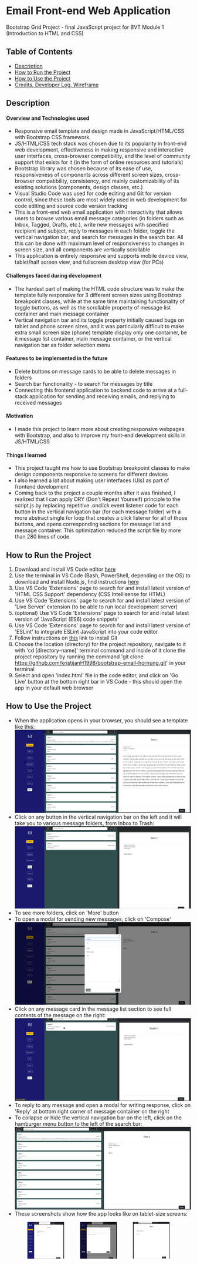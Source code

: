 # Email Front-end Web Application
Bootstrap Grid Project - final JavaScript project for BVT Module 1 (Introduction to HTML and CSS)

## Table of Contents
- [Description](#description)
- [How to Run the Project](#how-to-run-the-project)
- [How to Use the Project](#how-to-use-the-project)
- [Credits, Developer Log, Wireframe](#credits-developer-log-wireframe)

## Description
#### Overview and Technologies used
* Responsive email template and design made in JavaScript/HTML/CSS with Bootstrap CSS framework. 
* JS/HTML/CSS tech stack was chosen due to its popularity in front-end web development, effectiveness in making responsive and interactive user interfaces, cross-browser compatibility, and the level of community support that exists for it (in the form of online resources and tutorials)
* Bootstrap library was chosen because of its ease of use, responsiveness of components across different screen sizes, cross-browser compatibility, consistency, and mainly customizability of its existing solutions (components, design classes, etc.) 
* Visual Studio Code was used for code editing and Git for version control, since these tools are most widely used in web development for code editing and source code version tracking
* This is a front-end web email application with interactivity that allows users to browse various email message categories (in folders such as Inbox, Tagged, Drafts, etc.), write new messages with specified recipient and subject, reply to messages in each folder, toggle the vertical navigation bar, and search for messages in the search bar. All this can be done with maximum level of responsiveness to changes in screen size, and all components are vertically scrollable
* This application is entirely responsive and supports mobile device view, tablet/half screen view, and fullscreen desktop view (for PCs) 

#### Challenges faced during development
* The hardest part of making the HTML code structure was to make the template fully responsive for 3 different screen sizes using Bootstrap breakpoint classes, while at the same time maintaining functionality of toggle buttons, as well as the scrollable property of message list container and main message container
* Vertical navigation bar and its toggle property initially caused bugs on tablet and phone screen sizes, and it was particularly difficult to make extra small screen size (phone) template display only one container, be it message list container, main message container, or the vertical navigation bar as folder selection menu

#### Features to be implemented in the future
* Delete buttons on message cards to be able to delete messages in folders
* Search bar functionality - to search for messages by title
* Connecting this frontend application to backend code to arrive at a full-stack application for sending and receiving emails, and replying to received messages

#### Motivation
* I made this project to learn more about creating responsive webpages with Bootstrap, and also to improve my front-end development skills in JS/HTML/CSS

#### Things I learned
* This project taught me how to use Bootstrap breakpoint classes to make design components responsive to screens for different devices
* I also learned a lot about making user interfaces (UIs) as part of frontend development
* Coming back to the project a couple months after it was finished, I realized that I can apply DRY (Don't Repeat Yourself) principle to the script.js by replacing repetitive .onclick event listener code for each button in the vertical navigation bar (for each message folder) with a more abstract single for loop that creates a click listener for all of those buttons, and opens corresponding sections for message list and message container. This optimization reduced the script file by more than 280 lines of code.

## How to Run the Project 
1. Download and install VS Code editor [here](https://code.visualstudio.com/download)
2. Use the terminal in VS Code (Bash, PowerShell, depending on the OS) to download and install Node.js, find instructions [here](https://nodejs.org/en/download/package-manager)
3. Use VS Code 'Extensions' page to search for and install latest version of 'HTML CSS Support' dependency (CSS Intellisense for HTML)
4. Use VS Code 'Extensions' page to search for and install latest version of 'Live Server' extension (to be able to run local development server)
5. (optional) Use VS Code 'Extensions' page to search for and install latest version of 'JavaScript (ES6) code snippets'
6. Use VS Code 'Extensions' page to search for and install latest version of 'ESLint' to integrate ESLint JavaScript into your code editor
7. Follow instructions on [this](https://github.com/git-guides/install-git) link to install Git
8. Choose the location (directory) for the project repository, navigate to it with 'cd [directory-name]' terminal command and inside of it clone the project repository by running the command 'git clone https://github.com/kristijanH1998/bootstrap-email-hornung.git' in your terminal
9. Select and open 'index.html' file in the code editor, and click on 'Go Live' button at the bottom right bar in VS Code - this should open the app in your default web browser

## How to Use the Project
* When the application opens in your browser, you should see a template like this:
![start screen - home page](/screenshots/home-page-inbox.png?raw=true "Starting Page")
* Click on any button in the vertical navigation bar on the left and it will take you to various message folders, from Inbox to Trash:
![Sent folder](/screenshots/message-folder-sent.png?raw=true "'Sent' folder")
* To see more folders, click on 'More' button
* To open a modal for sending new messages, click on 'Compose'
![New Message Modal](/screenshots/compose-modal.png?raw=true "New Message Modal")
* Click on any message card in the message list section to see full contents of the message on the right:
![Message Container](/screenshots/message-card-full-message.png?raw=true "Full Message Container")
* To reply to any message and open a modal for writing response, click on 'Reply' at bottom right corner of message container on the right
* To collapse or hide the vertical navigation bar on the left, click on the hamburger menu button to the left of the search bar:
![Collapse/Hide Navigation Bar](/screenshots/navbar-collapse.png?raw=true "Collapse/Hide Navigation Bar")
* These screenshots show how the app looks like on tablet-size screens:
<p align="middle"> 
    <img src="/screenshots/tablet-screen-1.png" width="100" height="100" hspace="20" title="Tablet Screen Home">
    <img src="/screenshots/tablet-screen-2.png" width="100" height="100" hspace="20" title="Tablet Screen Message Modal">
    <img src="/screenshots/tablet-screen-3.png" width="100" height="100" hspace="20" title="Tablet Screen Navbar Hidden">
</p>


<!-- ![Tablet Screen Home](/screenshots/tablet-screen-1.png?raw=true "Tablet Screen Home")
![Tablet Screen Message Modal](/screenshots/tablet-screen-2.png?raw=true "Tablet Screen Message Modal")
![Tablet Screen Navbar Hidden](/screenshots/tablet-screen-3.png?raw=true "Tablet Screen Navbar Hidden") -->